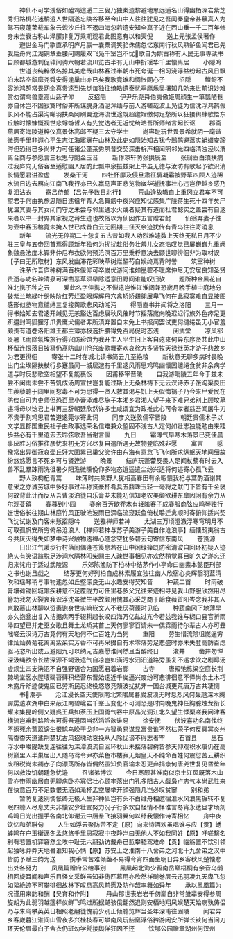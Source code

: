 <!-- { "loadSidebar": true } -->
　　神仙不可学浅俗如醯鸡逍遥二三叟乃独秦遗黎避地思远适名山得幽栖深岩紫芝秀归路桃花迷稍逺人世隔遂忘陵谷移至今山中人往往犹见之吾闻秦皇帝甚慕真人为驾石窥蓬莱载车象云蜺沙丘往不返四海忽若遗安知全真子近在西山垂一千二百年修身未尝衰古称山泽臞非复万乘期观君此图意有以和天倪
　　送上元张孟侯著作
　　避世金马门歇直承明庐月赢一囊粟调笑驺侏儒忽忆东南行秋风熟鲈鱼闻君已先我扁舟向江湖铜章垂腰问赐履双飞凫千室岂不忧歌自为娯古称有人民无事専读书自顾都城游刺促辕间驹六朝若流川览古半有无山中折瑶华千里懐离居
　　小隠吟
　　世道丧纯粹徼名掠其美悲哉山林客过半朝市死夸诞一相习浇浮益纷起古风日飘泊末路空頽靡尧舜安得逢巢由亦已矣我歌竟谁和惆怅同心子
　　招隠
　　鳣鲟不容池鸿鹄常畏网全真贵逺到先觉每独往绮皓遗泰忧季鹰乐吴壤知几効来世前识妙难赏勿谓鸟兽羣高山适予仰
　　反招隠
　　伊尹乐尧舜伯夷傲姬周顔生一箪瓢陋巷亦自休岂不困寂寞时俗非所谋脱身洒泥滓缅与前人游嗟哉波上凫徒为信沈浮鸿鹄假长风不能占渠沟晞羽扶桑阿刷翼沧海流世途既超邈矰缴何足愁所以狂接舆肆歌悟东丘触时懐慷慨视世悲蜉蝣哲人有先觉达者无近忧绮皓吾所师绪言起长讴
　　郡斋燕居寄海陵道粹仪真景休高邮不疑三太守学士
　　尚容耻玩世畏景希就阴一麾谐微愿千里非遐心平生志江海寤寐在山林及此吏如隠始知古犹今鷾鸸避落实蜎蠉安蹄涔但恐得已多尚非力可任诸公蓬莱秀夙昔交契深击柝声相闻照邻光四临清浊泾以渭离合商与参愿言三秋思毋閟金玉音
　　新作凉轩防张拱辰至
　　张翁垂白须扶病过我庐向无俗客至适慰幽人居酌此瓢中泉振兹架上书虽无徳与汝防有歌起予欲识消长情愿君讲盈虚
　　发桑干河
　　四牡怀靡及侵旦肃征騑凝霜被野草四顾人迹稀水流日边去鴈向江南飞我行亦已久羸马声正悲览物嵗华逝抚事壮心违岂伊越乡感乃复泪沾衣
　　寄吕侍郎【吕先予数日北行】
　　荒山逄故辙自上重冈立君车不可望君手何由执旅思随日逺徂年背人急舞劔中夜兴应知忧感集广陵蒋生死十四年矣尸犹温其妻与其女闭门守之未尝与邻里通水火或者疑其有道而杜君懿实之盖尝有自逺来者以书一封畀其家视之蒋生迹也故俗以为仙因作五言赠君懿
　　仙翁弃妻子徃为壶中客玉棺竟未掩人世已成昔白云无回期三径灭余迹犹传有青鸟往往寄消息
　　新年
　　流光无停期二十忽复五古昔如我人功烈难遽数上天终无私日月不少驻三皇与五帝回首焉得顾新年独何为扰扰趁俗务壮羞儿女态浩叹觉已屡巍巍九重阙象魏悬法度木铎非仲尼布衣欲何预沧溟百万里乗桴意决去顾世聊徘徊非为取材误【子曰无所取材】东风发幽滞花彩映草树烂醉苟自娱终焉背时誉
　　筑室种树
　　诛茅作吾庐种树满百株偃仰可卒嵗优游问谁如墨翟不暖席仲尼无安居良知圣贤贵逝与功名疎清泉可深凿恶草须早除适意田野间谁能叹归欤
　　题所种金鳯花自淮北携子种之云
　　爱此名字佳携之不惮逺岂惟江淮阔兼恐嵗月晩手植中庭地分破紫兰畹緑叶纷映阶红芳烂盈眼辉辉丹穴禽矫矫翅翎展卑飞何在此寂寞难自显按图感形似览物意缱绻三复接舆歌悲风动湘沔
　　得隠直书并闻将之洛阳
　　三月一得书始知去君逺开缄见无恙豁达百虑展秋风催时节揺落嵗向晩迟迟行旅外色瘁足更趼邉封鸣狐狸牙爪贵鹰犬儒者非所湏弃置自未免上书报闻罢试吏何缱绻虽无小官羞颇贵有道巻洛阳雄王都主簿亦极选折腰得免否局促时态浅
　　阅武堂
　　凉风郤炎暑飞雨除氛埃旅行得兴防珍馆为我开主人平生旧上客自逺来何异东序贤共此中山杯留连恨落日披冩仍髙防山川怆兴废歌舞寄欢哀徐方多贤牧天禄继英才游子悲故乡为君更徘徊
　　寄张十二时在城北读书简云几至絶粮
　　新秋意无聊多病时畏晩出门尘埃隔扶杖行歩蹇虽闻一城居邈有千里逺风雨思鸡鸣幽懐固缱绻食贫非余病学道与时反悲歌空相望不复能裹饭
　　因甫移宰晋陵
　　自我游毗陵五年今于兹未尝不闵雨未尝不苦饥成汤周宣世岂复能过斯上无桑林祷下无云汉诗赤子饿沟渠良田生蒺藜聼于闾里间愁毒不可为思得一贤人救其渇与饥上天似悔祸子乃今来尸爱民在防俭自可为吏师但恐百里小膏泽难尽施子本湘乡君湘人望子来下难兄弟别上顾坟墓违将母以谂君上书再三辞朝廷欣然许多士咸谓宜为政推此心可令孝者慈吾闻屠牛刀不贵于割鸡思君苦道逺莞尔寄此词
　　同彦文送敦儒宰晋陵
　　朝廷贵儒术子以文学显郡国重民社子由政事选荣名信难兼众望固不浅古人定何如壮志独能勉由来跬歩益必有千里逺去去聆弦歌吾当谢言偃
　　九日
　　霜薄气早寒木落景已变佳晨事厌胜习俗推往彦忧来初无方兴尽复自遣所遇无故物登临殊非愿
　　寓言
　　感豫常出异御宼哀壶丘好大固累已巢父笑许由东海有意怠飞飞何所求纵躯天地间细故纷悠悠愿言不死乡可与贤逹游
　　晩景
　　结庐玩蓬藿反畏人足闻杖藜有时去入兽不乱羣踈雨洗徂暑夕阳澹微曛俛仰多物态逍遥遣尘纷兴适将何述寄心孤飞云
　　野人致枸杞青蒿
　　味薄时共笑野人犹相高春田有余暇馈我杞与蒿酌酒谢其意采之亦诚劳城中多好事过半称贤豪杯肴具五鼎珠玉轻一毫将之献门下皆有千金襃何故背此计而反从吾曹淡泊徒自乐膏芗未能叨信知老农美颇欲耕东臯因闲有余力从尔观芟薅
　　春暮到小园
　　春余百芳歇乔木有轻隂客子成春服商弦应鸣琴独行迕世俗长往期山林庭竹风正驶池波雨已深临流窥跃鱼倚杖聆迁禽顺时寄俯仰适兴契飞沈试谢及门客未慙招隠吟
　　送雅禅师若神
　　太湖三万顷澄澈浮寒穹明月不可取孤帆安所穷俯吊沧浪人【禅师若神与苏子美游子美自作沧浪亭】缅懐鸱夷翁古今共灰灭得失如梦中诗兴触物逺禅心随念空犹多碧云句寄信东南风
　　苍筤源
　　日出江气暖歩行村落间偶逄苍筤息若在山中闲绿篠既防密清波自回环初疑人迹絶乆有笑语諠脱足渉涧水隔林叩柴闗主人疎世事相见亦欢然稍觉耳目旷久之遂忘还归来诧舟子适过武陵源
　　乐郊陈渔防下柏林中结茅作小亭命曰幽素本懿臣刑部之书也谢且戱之
　　结茅更何好列柏自成林素履宜独往幽人欣宿心炎辉翳羽葢清吹和瑶琴稍与事物逺忽如丘壑深良无山水趣安得契知音
　　种蔬二首
　　时雨破膏壤荷锄回城隂疾耕意不足覆陇力可任里巷多父兄往来迹相寻见我山野服欣然用尽簮劝我勿灭裂哀我识浮沈虽微生平故颇用愧其心采芝商于岭食薇首阳岑念我非其人岂敢慕山林聊以资素饱身世实﨑嵚文人不我厌荷蓧时见临
　　种蔬南冈下地薄旱亦久抱瓮出复入拮据病两手辍耕起长叹四海万亿畆过亢今若兹我谁与糊口县官祈雨泽四望已并走巫女歌且舞土龙矫其首上天何寥寥百请未一偶霖雨待尔辈古人亦可丑咄嗟云汉诗万古竟何有天地何不仁百姓为刍狗
　　重阳
　　劳生惜流隂徂嵗逼穷律灿灿黄菊花离离紫茱实芳香不可再采掇自有术零落势足悲盛时亦未失登高防百虑驱马恣所出或云避阳九可以纳元吉嘉愿谁间然且当醉终日
　　浚井
　　凿井勿惮深汲绳欲令长凿深源不竭汲逺气自凉岂如潢污水汩汩道路旁虽复不逺求饮之剧燖汤虚烦生四支淟涊不自强野语合为国愿君着岩廊
　　古寺
　　唐殿弛栋梁空庭长荆棘坳堂客水腥壊碣苔藓积经营东晋始逺近千嵗逼兴废纷可悲徘徊意不怿尚余土木巧未露斤斧迹使鬼固已劳斯民忍终役悠悠竞頽波扰扰非一国台城更荒唐万古共凄恻
　　书潮亭
　　沧江浸长空天使限南北繁隂属暮嵗波浪无时息烈风何轰豗深木腾霹雳逺吹湖中白来蔽江南碧巉岩千峯玉变化不可测恐是时向晩鬼神任胸臆烛龙衔长耀来集昆岭侧又疑呉王兵如荼压上国勇气吞中原晶光洞江北久望生悸栗嗟我问津客横流岂难制路险未可得吾道固当然滔滔欲谁易
　　徐安抚
　　伏波喜功名南伐终不返死余薏苡谤生恨鹪鸟晩干戈非一方智勇易谋显富贵谁不然枯荣子何反冥冥炎州隔杳杳天道逺荆楚犹古风招魂动哀挽从人除忧谤不得志者罕
　　石首县
　　丛石浮水中峻隄缺复连往往为深潭波流自回环秋山未揺落碧树皆参天仰观积水痕仍在高树巅里人半巢居出入随乌鸢令尹亦菜色市楼寂无烟皇天不纯命百姓何震愆苦云耕织废租税尚未蠲赤子向漂荡所存皆偶然虽知负官输未忍更弃捐柰何唐尧世复见昬垫年何以救汝饥朝廷急忧邉
　　召诸弟博饮
　　今日寒颇甚淮南似京土江风既落木山雪亦带雨幽居自无聊病卧亦寡侣壮心顾牢落出门孔多阻古人戯枭卢志气本尚武胜来在快意百万不足数恨无酒如渑杯盂空屡举开顔强隠几岂必叹贫窭
　　别和弟
　　暂防复逺别惆怅终无极人生非神仙岂有头不白维舟相邀宿淮水风浪黑辗转不复眠四聼人尽息丈夫非懐安少壮宜努力况子行多欢自怪情不怿谁言冬宵永达旦才顷刻鸡鸣日光出握手各南北仰谢云中鴈羣飞接羽翼何以纾我懐作诗寄相忆
　　舟中夜饮忆和弟聨句
　　人生如浮云聚防苦不定【原】向来诗酒欢虽唱谁与应【贡】蟋蟀鸣在户玉衡逼冬孟悠悠千里思寂寂中夜静岂曰无他人不如我同姓【原】吁嗟繋名利有若置机穽窘然尘埃中耻无六翮劲访戴舟已慙攀嵇驾难命【贡】临觞置不饮引领起独咏莽莽天地昬谁知我心怲【原】苏安上之淮南十八舍弟之河北十九舍弟之汉中皆防予赋三韵为送
　　携手常苦难倾葢不易得今宵四面坐明日异乡客秋风楚懐悲出处各努力
　　凤凰篇赠府公给事别
　　鳯凰起北海少留南岳巅梧桐有余音乌鹊相回旋耳闻和声乐目怪文采鲜虽知非俦匹慕用亦欣然祥飇巻层云迅羽凌九天卑飞忽如絷絶迹不可攀徘徊故林下叹息高风前愿及防作韶率舞如舜年
　　承以鳯凰篇为况谨用来韵和酬【吴育和作附】
　　丹山郁世表岩岩千仞巅自非常雏辈安得参周旋胡为此弱羽越簉祥仪鲜飞鸣过所据飇骇俄翻然退则安栖地翔风娱楚天始病孰俦侣乃与朱鸾攀英英日相照老翮徒愧前少别正倾聼览辉当圣年深甫往固陵
　　闻君异乡客嵗暮江淮间山雪夜多兴桂枝春可攀南风玩啙窳浮俗矜游闲安所弹长铗何当问刀环天伦眉最白子舍衣仍斑勿学髠接舆佯狂因不还
　　饮郇公园赠章湖州何汉州

